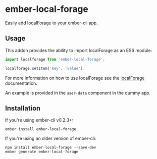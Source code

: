 # ember-local-forage

Easily add [localForage][localForage] to your ember-cli app.

## Usage

This addon provides the ability to import localForage as an ES6 module:

```javascript
import localforage from 'ember-local-forage';

localforage.setItem('key', 'value');
```

For more information on how to use localForage see the [localForage][localForage] documentation.

An example is provided in the `user-data` component in the dummy app.

## Installation

If you're using ember-cli v0.2.3+:

```no-highlight
ember install ember-local-forage
```

If you're using an older version of ember-cli:

```no-highlight
npm install ember-local-forage --save-dev
ember generate ember-local-forage
```


[bower]: http://bower.io "bower"
[localForage]: https://github.com/mozilla/localForage "localForage"
